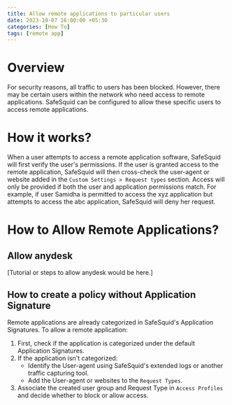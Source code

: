 ```yaml
---
title: Allow remote applications to particular users
date: 2023-10-07 16:00:00 +05:30
categories: [How To]
tags: [remote app]
---
```


# Overview

For security reasons, all traffic to users has been blocked. However, there may be certain users within the network who need access to remote applications. SafeSquid can be configured to allow these specific users to access remote applications.

# How it works?

When a user attempts to access a remote application software, SafeSquid will first verify the user's permissions. If the user is granted access to the remote application, SafeSquid will then cross-check the user-agent or website added in the `Custom Settings > Request types` section. Access will only be provided if both the user and application permissions match. For example, if user Samidha is permitted to access the xyz application but attempts to access the abc application, SafeSquid will deny her request.

# How to Allow Remote Applications?

## Allow anydesk

[Tutorial or steps to allow anydesk would be here.]

## How to create a policy without Application Signature

Remote applications are already categorized in SafeSquid's Application Signatures. To allow a remote application:

1. First, check if the application is categorized under the default Application Signatures.
2. If the application isn't categorized:
    * Identify the User-agent using SafeSquid's extended logs or another traffic capturing tool.
    * Add the User-agent or websites to the `Request Types`.
3. Associate the created user group and Request Type in `Access Profiles` and decide whether to block or allow access.
